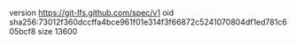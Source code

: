 version https://git-lfs.github.com/spec/v1
oid sha256:73012f360dccffa4bce961f01e314f3f66872c5241070804df1ed781c605bcf8
size 13600
